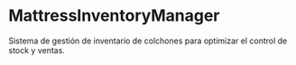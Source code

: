 # MattressInventoryManager
Sistema de gestión de inventario de colchones para optimizar el control de stock y ventas.
